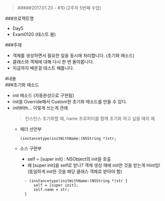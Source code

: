 > #####2017.01.20 -  #10 (2주차 5번째 수업)

###프로젝트명
- Day5  
- Exam0120 (테스트 봄)

###주제  
- 객체를 생성하면서 필요한 일을 동시에 처리합니다. (초기화 매소드)  
- 클래스와 객체에 대해 다시 한 번 돌아봅니다.  
- 지금까지 배운걸 테스트 해봅니다.

#내용  
###초기화 매소드  
- init 메소드 (자동완성으로 구현됨)  
- init을 Override해서 Custom한 초기화 메소드를 만들 수 있다.  
- initWith... 이렇게 쓰는게 관례  
	> 인스턴스 초기화할 때, name 프로퍼티를 함께 초기화 하고 싶을 때의 예  
   - 헤더 선언부  
     ```
     (instancetype)initWithName:(NSString *)str;
     ```  
     
   - 소스 구현부  
      * self = [super init] : NSObject의 init을 호출  
      * 왜 [super init]을 self로 받나? 객체 생성 때에 init한 것을 받는게 Hint임!  
      (동일하게 init한 것을 해당 클래스 객체로 받아야 함)  

      ```
        - (instancetype)initWithName:(NSString *)str {
      		self = [super init];
      		self.name = str;
        }
      ```  
      

